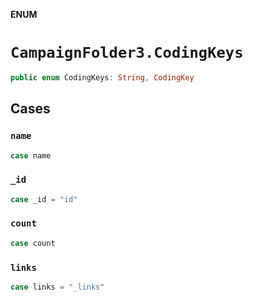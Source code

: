 **ENUM**

# `CampaignFolder3.CodingKeys`

```swift
public enum CodingKeys: String, CodingKey
```

## Cases
### `name`

```swift
case name
```

### `_id`

```swift
case _id = "id"
```

### `count`

```swift
case count
```

### `links`

```swift
case links = "_links"
```
